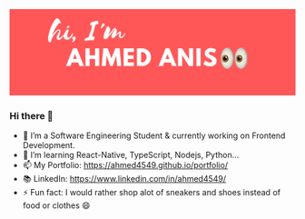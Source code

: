 ![alt="Hi"](git-banner.png)

### Hi there 👋

- 🔭 I’m a Software Engineering Student & currently working on Frontend Development.
- 🌱 I’m learning React-Native, TypeScript, Nodejs, Python...
- 📫 My Portfolio: https://ahmed4549.github.io/portfolio/
- 📚 LinkedIn: https://www.linkedin.com/in/ahmed4549/
- ⚡ Fun fact: I would rather shop alot of sneakers and shoes instead of food or clothes 😄

